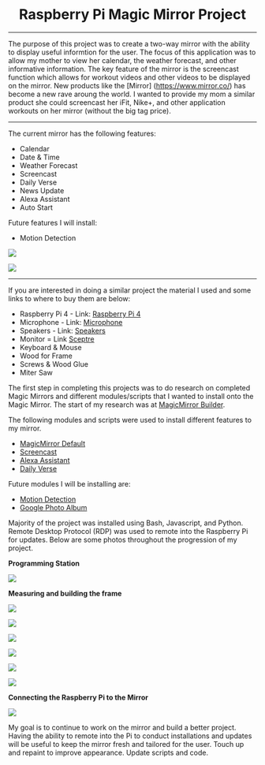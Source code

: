 <h1 align="center">Raspberry Pi Magic Mirror Project</h1>

_____
The purpose of this project was to create a two-way mirror with the ability to display useful informtion for the user. The focus of this application was to allow my mother to view her calendar, the weather forecast, and other informative information. The key feature of the mirror is the screencast function which allows for workout videos and other videos to be displayed on the mirror. New products like the [Mirror] (https://www.mirror.co/) has become a new rave aroung the world. I wanted to provide my mom a similar product she could screencast her iFit, Nike+, and other application workouts on her mirror (without the big tag price). 
____

The current mirror has the following features:
- Calendar
- Date & Time
- Weather Forecast
- Screencast 
- Daily Verse
- News Update
- Alexa Assistant
- Auto Start

Future features I will install:
- Motion Detection 


<img src="MagicMirror Photos/FinalPic2.jpg" align="center"></img>


<img src="MagicMirror Photos/FinalPic1.jpg" align="center"></img>
_______


If you are interested in doing a similar project the material I used and some links to where to buy them are below:

- Raspberry Pi 4  - Link: [Raspberry Pi 4](https://www.amazon.com/CanaKit-Raspberry-4GB-Starter-Kit/dp/B07V5JTMV9/ref=pd_lpo_147_img_2/140-2631321-1545435?_encoding=UTF8&pd_rd_i=B07V5JTMV9&pd_rd_r=907dc0db-82b1-43ae-9ae9-b5394c015aff&pd_rd_w=Ur1JE&pd_rd_wg=XCMhI&pf_rd_p=337be819-13af-4fb9-8b3e-a5291c097ebb&pf_rd_r=AW4HDM2AEKRQH9GFMH1T&psc=1&refRID=AW4HDM2AEKRQH9GFMH1T)
- Microphone - Link: [Microphone](https://www.amazon.com/PoP-voice-Professional-Microphone-Omnidirectional/dp/B016C4ZG74/ref=sr_1_5?dchild=1&keywords=small+microphone&qid=1616991069&s=electronics&sr=1-5)
- Speakers - Link: [Speakers](https://www.amazon.com/Sanyun-Computer-speakers-Diaphragm-USB-Powered/dp/B075CRYDC5/ref=sr_1_13_sspa?dchild=1&keywords=3.5+mm+speaker&qid=1616991229&s=electronics&sr=1-13-spons&psc=1&spLa=ZW5jcnlwdGVkUXVhbGlmaWVyPUEyMVgwWExLWExVVVdIJmVuY3J5cHRlZElkPUEwODk5OTA4MUQwMkVHNkpVMjY4ViZlbmNyeXB0ZWRBZElkPUEwMTUyNDM0MUxWWTJBWjdUVzFHSSZ3aWRnZXROYW1lPXNwX210ZiZhY3Rpb249Y2xpY2tSZWRpcmVjdCZkb05vdExvZ0NsaWNrPXRydWU=)
- Monitor = Link [Sceptre](https://www.amazon.com/Sceptre-E248W-19203R-Monitor-Speakers-Metallic/dp/B0773ZY26F/ref=sr_1_1?crid=2KDWP224T5O2F&dchild=1&keywords=spectre+monitors&qid=1616991325&sprefix=spectre%2Caps%2C200&sr=8-1)
- Keyboard & Mouse 
- Wood for Frame
- Screws & Wood Glue
- Miter Saw

The first step in completing this projects was to do research on completed Magic Mirrors and different modules/scripts that I wanted to install onto the Magic Mirror. The start of my research was at [MagicMirror Builder](https://magicmirror.builders/). 

The following modules and scripts were used to install different features to my mirror.

- [MagicMirror Default](https://github.com/MichMich/MagicMirror)
- [Screencast](https://github.com/kevinatown/MMM-Screencast)
- [Alexa Assistant](https://github.com/dolanmiu/MMM-awesome-alexa)
- [Daily Verse](https://github.com/arthurgarzajr/MMM-DailyBibleVerse)

Future modules I will be installing are:
- [Motion Detection](https://github.com/rejas/MMM-MotionDetector)
- [Google Photo Album](https://github.com/ChrisAcrobat/MMM-GooglePhotos)

Majority of the project was installed using Bash, Javascript, and Python. Remote Desktop Protocol (RDP) was used to remote into the Raspberry Pi for updates. Below are some photos throughout the progression of my project.

**Programming Station**

<img src="MagicMirror Photos/programming station.jpg" align="center"></img>

**Measuring and building the frame**

<img src="MagicMirror Photos/phase 3.jpg" align="center"></img>


<img src="MagicMirror Photos/phase5.jpg" align="center"></img>


<img src="MagicMirror Photos/phase4.jpg" align="center"></img>


<img src="MagicMirror Photos/Phase2.png" align="center"></img>


<img src="MagicMirror Photos/Phase 6.jpg" align="center"></img>


<img src="MagicMirror Photos/Phase 7.jpg" align="center"></img>



**Connecting the Raspberry Pi to the Mirror**

<img src="MagicMirror Photos/Phase 8.jpg" align="center"></img>

My goal is to continue to work on the mirror and build a better project. Having the ability to remote into the Pi to conduct installations and updates will be useful to keep the mirror fresh and tailored for the user. Touch up and repaint to improve appearance. Update scripts and code.
